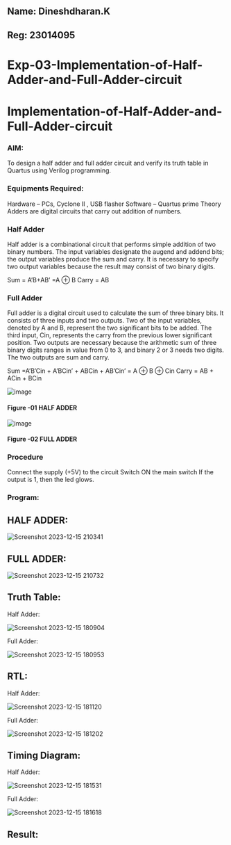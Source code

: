 ## Name: Dineshdharan.K
## Reg: 23014095

# Exp-03-Implementation-of-Half-Adder-and-Full-Adder-circuit

# Implementation-of-Half-Adder-and-Full-Adder-circuit
### AIM:
To design a half adder and full adder circuit and verify its truth table in Quartus using Verilog programming.

### Equipments Required:
Hardware – PCs, Cyclone II , USB flasher
Software – Quartus prime
Theory
Adders are digital circuits that carry out addition of numbers.

### Half Adder
Half adder is a combinational circuit that performs simple addition of two binary numbers. The input variables designate the augend and addend bits; the output variables produce the sum and carry. It is necessary to specify two output variables because the result may consist of two binary digits.

Sum = A’B+AB’ =A ⊕ B Carry = AB

### Full Adder
Full adder is a digital circuit used to calculate the sum of three binary bits. It consists of three inputs and two outputs. Two of the input variables, denoted by A and B, represent the two significant bits to be added. The third input, Cin, represents the carry from the previous lower significant position. Two outputs are necessary because the arithmetic sum of three binary digits ranges in value from 0 to 3, and binary 2 or 3 needs two digits. The two outputs are sum and carry.

Sum =A’B’Cin + A’BCin’ + ABCin + AB’Cin’ = A ⊕ B ⊕ Cin Carry = AB + ACin + BCin

 ![image](https://user-images.githubusercontent.com/36288975/163552156-a13e5a56-c638-4110-97d9-8896907c8d25.png)

#### Figure -01 HALF ADDER 


![image](https://user-images.githubusercontent.com/36288975/163552057-b3547877-6d07-45b4-b7e0-bcfebfad9e1d.png)

#### Figure -02 FULL ADDER 

### Procedure

Connect the supply (+5V) to the circuit
Switch ON the main switch
If the output is 1, then the led glows.

### Program:

## HALF ADDER:

![Screenshot 2023-12-15 210341](https://github.com/dineshdharank/Exp-02-Implementation-of-Half-Adder-and-Full-Adder-circuit/assets/145980096/81fe1337-7a2d-474b-9da5-11948847ac8b)


## FULL ADDER:

![Screenshot 2023-12-15 210732](https://github.com/dineshdharank/Exp-02-Implementation-of-Half-Adder-and-Full-Adder-circuit/assets/145980096/e669dc36-216a-441d-854e-0b6566f9b631)


## Truth Table:
Half Adder:

![Screenshot 2023-12-15 180904](https://github.com/dineshdharank/Exp-02-Implementation-of-Half-Adder-and-Full-Adder-circuit/assets/145980096/ba53bca7-795b-4b01-bab0-b9b3de8653d2)

Full Adder:

![Screenshot 2023-12-15 180953](https://github.com/dineshdharank/Exp-02-Implementation-of-Half-Adder-and-Full-Adder-circuit/assets/145980096/7b8d88cf-a45c-44fb-8cd4-e717a825b5b7)

## RTL:
Half Adder:

![Screenshot 2023-12-15 181120](https://github.com/dineshdharank/Exp-02-Implementation-of-Half-Adder-and-Full-Adder-circuit/assets/145980096/08dd95d7-41ea-4984-abcb-75a6ae57fbc3)

Full Adder:

![Screenshot 2023-12-15 181202](https://github.com/dineshdharank/Exp-02-Implementation-of-Half-Adder-and-Full-Adder-circuit/assets/145980096/e4aaf544-8634-40db-8ee9-ea577af3ee5a)


## Timing Diagram:
Half Adder:

![Screenshot 2023-12-15 181531](https://github.com/dineshdharank/Exp-02-Implementation-of-Half-Adder-and-Full-Adder-circuit/assets/145980096/d03c68f1-27c8-49ca-80f4-b57102cd96b1)

Full Adder:

![Screenshot 2023-12-15 181618](https://github.com/dineshdharank/Exp-02-Implementation-of-Half-Adder-and-Full-Adder-circuit/assets/145980096/a80c9b56-ec97-4996-bd8e-8ff3d0239b3a)


## Result:


